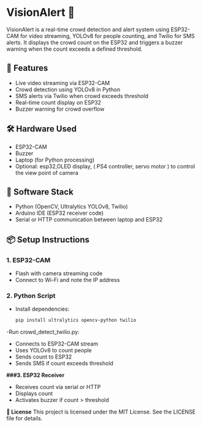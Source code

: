 # VisionAlert 🚨

VisionAlert is a real-time crowd detection and alert system using ESP32-CAM for video streaming, YOLOv8 for people counting, and Twilio for SMS alerts. It displays the crowd count on the ESP32 and triggers a buzzer warning when the count exceeds a defined threshold.

## 🔧 Features
- Live video streaming via ESP32-CAM
- Crowd detection using YOLOv8 in Python
- SMS alerts via Twilio when crowd exceeds threshold
- Real-time count display on ESP32
- Buzzer warning for crowd overflow

## 🛠️ Hardware Used
- ESP32-CAM
- Buzzer
- Laptop (for Python processing)
- Optional: esp32,OLED display, ( PS4 controller, servo motor ) to control the view point of camera

## 🧠 Software Stack
- Python (OpenCV, Ultralytics YOLOv8, Twilio)
- Arduino IDE (ESP32 receiver code)
- Serial or HTTP communication between laptop and ESP32

## 📦 Setup Instructions

### 1. ESP32-CAM
- Flash with camera streaming code
- Connect to Wi-Fi and note the IP address

### 2. Python Script
- Install dependencies:
  ```bash
  pip install ultralytics opencv-python twilio
-Run crowd_detect_twilio.py:
- Connects to ESP32-CAM stream
- Uses YOLOv8 to count people
- Sends count to ESP32
- Sends SMS if count exceeds threshold

**###3. ESP32 Receiver**
- Receives count via serial or HTTP
- Displays count
- Activates buzzer if count > threshold

**📄 License**
This project is licensed under the MIT License. See the LICENSE file for details.

